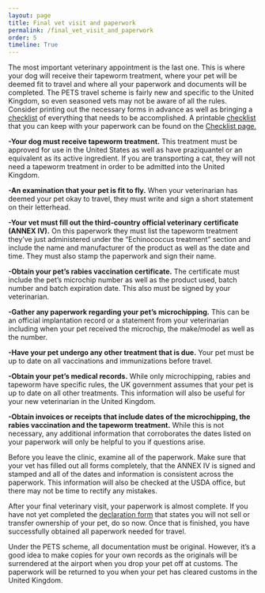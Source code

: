 ```yaml
---
layout: page
title: Final vet visit and paperwork
permalink: /final_vet_visit_and_paperwork
order: 5
timeline: True
---
```

The most important veterinary appointment is the last one.  This is where your dog will receive their tapeworm treatment, where your pet will be deemed fit to travel and where all your paperwork and documents will be completed.  The <a>PETS travel scheme</a> is fairly new and specific to the United Kingdom, so even seasoned vets may not be aware of all the rules.  Consider printing out the necessary forms in advance as well as bringing a <a href="/checklist">checklist</a> of everything that needs to be accomplished.  A printable <a href="/checklist">checklist</a> that you can keep with your paperwork can be found on the <a href="/checklist">Checklist page.</a>

<b>-Your dog must receive tapeworm treatment.</b>  This treatment must be approved for use in the United States as well as have praziquantel or an equivalent as its active ingredient.  If you are transporting a cat, they will not need a tapeworm treatment in order to be admitted into the United Kingdom.

<b>-An examination that your pet is fit to fly.</b>  When your veterinarian has deemed your pet okay to travel, they must write and sign a short statement on their letterhead.

<b>-Your vet must fill out the third-country official veterinary certificate (ANNEX IV).</b>  On this paperwork they must list the tapeworm treatment they’ve just administered under the “Echinococcus treatment” section and include the name and manufacturer of the product as well as the date and time.  They must also stamp the paperwork and sign their name. 

<b>-Obtain your pet’s rabies vaccination certificate.</b>  The certificate must include the pet’s microchip number as well as the product used, batch number and batch expiration date.  This also must be signed by your veterinarian.

<b>-Gather any paperwork regarding your pet’s microchipping.</b>  This can be an official implantation record or a statement from your veterinarian including when your pet received the microchip, the make/model as well as the number.  

<b>-Have your pet undergo any other treatment that is due.</b>  Your pet must be up to date on all vaccinations and immunizations before travel.  

<b>-Obtain your pet’s medical records.</b>  While only microchipping, rabies and tapeworm have specific rules, the UK government assumes that your pet is up to date on all other treatments.  This information will also be useful for your new veterinarian in the United Kingdom.

<b>-Obtain invoices or receipts that include dates of the microchipping, the rabies vaccination and the tapeworm treatment.</b>  While this is not necessary, any additional information that corroborates the dates listed on your paperwork will only be helpful to you if questions arise.

Before you leave the clinic, examine all of the paperwork.  Make sure that your vet has filled out all forms completely, that the ANNEX IV is signed and stamped and all of the dates and information is consistent across the paperwork.  This information will also be checked at the USDA office, but there may not be time to rectify any mistakes.

After your final veterinary visit, your paperwork is almost complete.  If you have not yet completed the <a href="">declaration form</a> that states you will not sell or transfer ownership of your pet, do so now.  Once that is finished, you have successfully obtained all paperwork needed for travel.  

Under the PETS scheme, all documentation must be original.  However, it’s a good idea to make copies for your own records as the originals will be surrendered at the airport when you drop your pet off at customs.  The paperwork will be returned to you when your pet has cleared customs in the United Kingdom.
